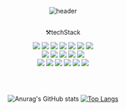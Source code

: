 <div align = "center">

![header](https://capsule-render.vercel.app/api?type=wave&color=000000&height=150&section=header&text&fontColor=ffffff&fontSize=70&animation=fadeIn&fontAlignY=55)
<br/><br/>

 ⚒️techStack 
<br>

<img src="https://img.shields.io/badge/HTML-E34F26?style=for-the-badge&logo=HTML5&logoColor=white">
<img src="https://img.shields.io/badge/CSS3-1572B6?style=for-the-badge&logo=CSS3&logoColor=white">
<img src="https://img.shields.io/badge/JavaScript-F7DF1E?style=for-the-badge&logo=javascript&logoColor=black">
<img src="https://img.shields.io/badge/TypeScript-3178C6?style=for-the-badge&logo=typescript&logoColor=white">
<img src="https://img.shields.io/badge/Python-3776AB?style=for-the-badge&logo=python&logoColor=white">
<img src="https://img.shields.io/badge/React.js-61DAFB?style=for-the-badge&logo=react&logoColor=white">
<img src="https://img.shields.io/badge/BootStrap-7952B3?style=for-the-badge&logo=bootstrap&logoColor=white">
<br>
<img src="https://img.shields.io/badge/Node.js-339933?style=for-the-badge&logo=Node.js&logoColor=white">
<img src="https://img.shields.io/badge/Express.js-000000?style=for-the-badge&logo=express&logoColor=white">
<img src="https://img.shields.io/badge/Next.js-000000?style=for-the-badge&logo=next.js&logoColor=white">
<img src="https://img.shields.io/badge/Nest.js-E0234E?style=for-the-badge&logo=nestjs&logoColor=white">
<img src="https://img.shields.io/badge/FastAPI-009688?style=for-the-badge&logo=FastAPI&logoColor=white">
<br>
<img src="https://img.shields.io/badge/MySQL-4479A1?style=for-the-badge&logo=mysql&logoColor=white">
<img src="https://img.shields.io/badge/ORACLE-F80000?style=for-the-badge&logo=oracle&logoColor=white">
<img src="https://img.shields.io/badge/MongoDB-47A248?style=for-the-badge&logo=mongodb&logoColor=white">
<img src="https://img.shields.io/badge/PRISMA-2D3748?style=for-the-badge&logo=prisma&logoColor=white">
<img src="https://img.shields.io/badge/AWS-232F3E?style=for-the-badge&logo=amazon aws&logoColor=white">
<img src="https://img.shields.io/badge/GITHUB-181717?style=for-the-badge&logo=github&logoColor=white">

<br/><br/>

![Anurag's GitHub stats](https://github-readme-stats.vercel.app/api?username=GitHansu&show_icons=true&theme=radical) [![Top Langs](https://github-readme-stats.vercel.app/api/top-langs/?username=GitHansu&layout=compact)](https://github.com/anuraghazra/github-readme-stats)
  </div>
<!--
**GitHansu/GitHansu** is a ✨ _special_ ✨ repository because its `README.md` (this file) appears on your GitHub profile.

Here are some ideas to get you started:

- 🔭 I’m currently working on ...
- 🌱 I’m currently learning ...
- 👯 I’m looking to collaborate on ...
- 🤔 I’m looking for help with ...
- 💬 Ask me about ...
- 📫 How to reach me: ...
- 😄 Pronouns: ...
- ⚡ Fun fact: ...
-->
